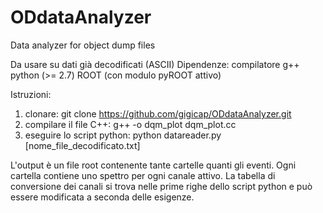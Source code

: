 # ODdataAnalyzer
Data analyzer for object dump files

Da usare su dati già decodificati (ASCII) 
Dipendenze:
compilatore g++
python (>= 2.7)
ROOT (con modulo pyROOT attivo)

Istruzioni:

1. clonare: git clone https://github.com/gigicap/ODdataAnalyzer.git
2. compilare il file C++: g++ -o dqm_plot dqm_plot.cc
3. eseguire lo script python: python datareader.py [nome_file_decodificato.txt]

L'output è un file root contenente tante cartelle quanti gli eventi. Ogni cartella contiene uno spettro per ogni canale attivo. La tabella di conversione dei canali si trova nelle prime righe dello script python e può essere modificata a seconda delle esigenze.


